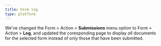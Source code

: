```yaml
---
title: Form log
type: platform
---
```


We've changed the Form > Action > **Submissions** menu option to Form > Action > **Log**, and updated the coresponding page to display *all* documents for the selected form instead of only those that have been submitted.